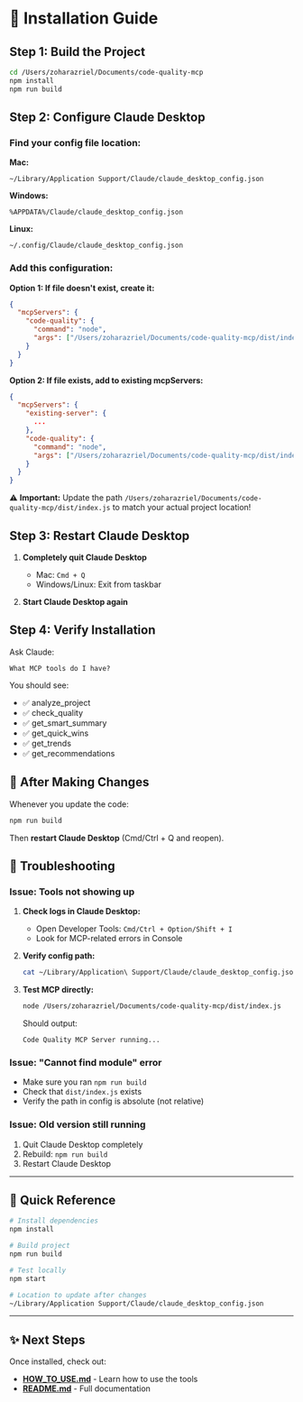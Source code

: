 # 🚀 Installation Guide

## Step 1: Build the Project

```bash
cd /Users/zoharazriel/Documents/code-quality-mcp
npm install
npm run build
```

## Step 2: Configure Claude Desktop

### Find your config file location:

**Mac:**
```
~/Library/Application Support/Claude/claude_desktop_config.json
```

**Windows:**
```
%APPDATA%/Claude/claude_desktop_config.json
```

**Linux:**
```
~/.config/Claude/claude_desktop_config.json
```

### Add this configuration:

**Option 1: If file doesn't exist, create it:**

```json
{
  "mcpServers": {
    "code-quality": {
      "command": "node",
      "args": ["/Users/zoharazriel/Documents/code-quality-mcp/dist/index.js"]
    }
  }
}
```

**Option 2: If file exists, add to existing mcpServers:**

```json
{
  "mcpServers": {
    "existing-server": {
      ...
    },
    "code-quality": {
      "command": "node",
      "args": ["/Users/zoharazriel/Documents/code-quality-mcp/dist/index.js"]
    }
  }
}
```

⚠️ **Important:** Update the path `/Users/zoharazriel/Documents/code-quality-mcp/dist/index.js` to match your actual project location!

## Step 3: Restart Claude Desktop

1. **Completely quit Claude Desktop**
   - Mac: `Cmd + Q`
   - Windows/Linux: Exit from taskbar

2. **Start Claude Desktop again**

## Step 4: Verify Installation

Ask Claude:

```
What MCP tools do I have?
```

You should see:
- ✅ analyze_project
- ✅ check_quality
- ✅ get_smart_summary
- ✅ get_quick_wins
- ✅ get_trends
- ✅ get_recommendations

## 🔄 After Making Changes

Whenever you update the code:

```bash
npm run build
```

Then **restart Claude Desktop** (Cmd/Ctrl + Q and reopen).

## 🐛 Troubleshooting

### Issue: Tools not showing up

1. **Check logs in Claude Desktop:**
   - Open Developer Tools: `Cmd/Ctrl + Option/Shift + I`
   - Look for MCP-related errors in Console

2. **Verify config path:**
   ```bash
   cat ~/Library/Application\ Support/Claude/claude_desktop_config.json
   ```

3. **Test MCP directly:**
   ```bash
   node /Users/zoharazriel/Documents/code-quality-mcp/dist/index.js
   ```

   Should output:
   ```
   Code Quality MCP Server running...
   ```

### Issue: "Cannot find module" error

- Make sure you ran `npm run build`
- Check that `dist/index.js` exists
- Verify the path in config is absolute (not relative)

### Issue: Old version still running

1. Quit Claude Desktop completely
2. Rebuild: `npm run build`
3. Restart Claude Desktop

---

## 📝 Quick Reference

```bash
# Install dependencies
npm install

# Build project
npm run build

# Test locally
npm start

# Location to update after changes
~/Library/Application Support/Claude/claude_desktop_config.json
```

---

## ✨ Next Steps

Once installed, check out:
- **[HOW_TO_USE.md](./HOW_TO_USE.md)** - Learn how to use the tools
- **[README.md](./README.md)** - Full documentation
